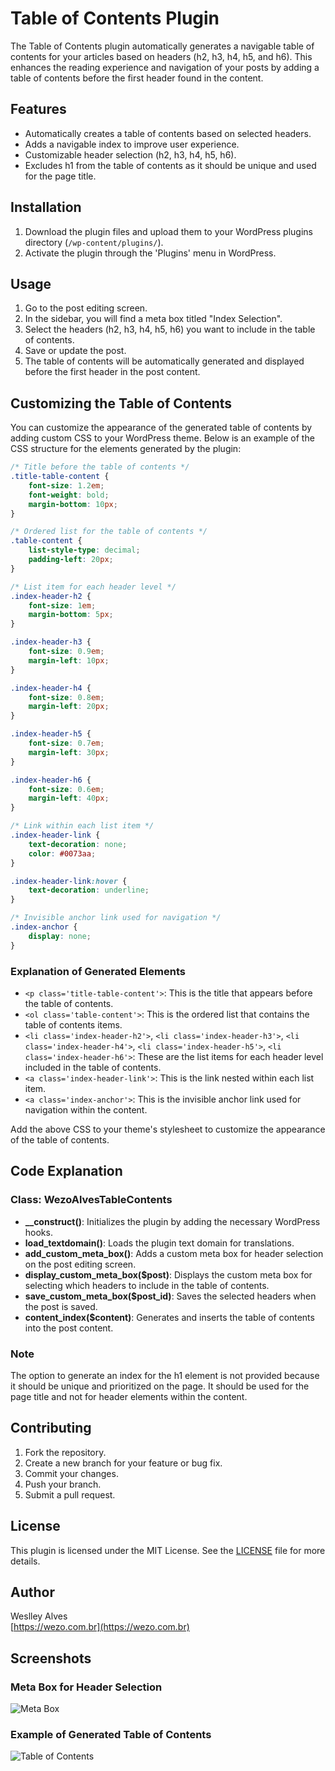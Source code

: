 # Table of Contents Plugin

The Table of Contents plugin automatically generates a navigable table of contents for your articles based on headers (h2, h3, h4, h5, and h6). This enhances the reading experience and navigation of your posts by adding a table of contents before the first header found in the content.

## Features
- Automatically creates a table of contents based on selected headers.
- Adds a navigable index to improve user experience.
- Customizable header selection (h2, h3, h4, h5, h6).
- Excludes h1 from the table of contents as it should be unique and used for the page title.

## Installation
1. Download the plugin files and upload them to your WordPress plugins directory (`/wp-content/plugins/`).
2. Activate the plugin through the 'Plugins' menu in WordPress.

## Usage
1. Go to the post editing screen.
2. In the sidebar, you will find a meta box titled "Index Selection".
3. Select the headers (h2, h3, h4, h5, h6) you want to include in the table of contents.
4. Save or update the post.
5. The table of contents will be automatically generated and displayed before the first header in the post content.

## Customizing the Table of Contents

You can customize the appearance of the generated table of contents by adding custom CSS to your WordPress theme. Below is an example of the CSS structure for the elements generated by the plugin:

```css
/* Title before the table of contents */
.title-table-content {
    font-size: 1.2em;
    font-weight: bold;
    margin-bottom: 10px;
}

/* Ordered list for the table of contents */
.table-content {
    list-style-type: decimal;
    padding-left: 20px;
}

/* List item for each header level */
.index-header-h2 {
    font-size: 1em;
    margin-bottom: 5px;
}

.index-header-h3 {
    font-size: 0.9em;
    margin-left: 10px;
}

.index-header-h4 {
    font-size: 0.8em;
    margin-left: 20px;
}

.index-header-h5 {
    font-size: 0.7em;
    margin-left: 30px;
}

.index-header-h6 {
    font-size: 0.6em;
    margin-left: 40px;
}

/* Link within each list item */
.index-header-link {
    text-decoration: none;
    color: #0073aa;
}

.index-header-link:hover {
    text-decoration: underline;
}

/* Invisible anchor link used for navigation */
.index-anchor {
    display: none;
}
```

### Explanation of Generated Elements
- `<p class='title-table-content'>`: This is the title that appears before the table of contents.
- `<ol class='table-content'>`: This is the ordered list that contains the table of contents items.
- `<li class='index-header-h2'>`, `<li class='index-header-h3'>`, `<li class='index-header-h4'>`, `<li class='index-header-h5'>`, `<li class='index-header-h6'>`: These are the list items for each header level included in the table of contents.
- `<a class='index-header-link'>`: This is the link nested within each list item.
- `<a class='index-anchor'>`: This is the invisible anchor link used for navigation within the content.

Add the above CSS to your theme's stylesheet to customize the appearance of the table of contents.

## Code Explanation

### Class: WezoAlvesTableContents
- **__construct()**: Initializes the plugin by adding the necessary WordPress hooks.
- **load_textdomain()**: Loads the plugin text domain for translations.
- **add_custom_meta_box()**: Adds a custom meta box for header selection on the post editing screen.
- **display_custom_meta_box($post)**: Displays the custom meta box for selecting which headers to include in the table of contents.
- **save_custom_meta_box($post_id)**: Saves the selected headers when the post is saved.
- **content_index($content)**: Generates and inserts the table of contents into the post content.

### Note
The option to generate an index for the h1 element is not provided because it should be unique and prioritized on the page. It should be used for the page title and not for header elements within the content.

## Contributing
1. Fork the repository.
2. Create a new branch for your feature or bug fix.
3. Commit your changes.
4. Push your branch.
5. Submit a pull request.

## License
This plugin is licensed under the MIT License. See the [LICENSE](LICENSE) file for more details.

## Author
Weslley Alves  
[https://wezo.com.br](https://wezo.com.br)

## Screenshots
### Meta Box for Header Selection
![Meta Box](table_of_contents_admin.png)

### Example of Generated Table of Contents
![Table of Contents](table_of_contents_site.png)

